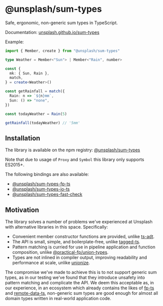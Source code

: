 # @unsplash/sum-types

Safe, ergonomic, non-generic sum types in TypeScript.

Documentation: [unsplash.github.io/sum-types](https://unsplash.github.io/sum-types/)

Example:

```ts
import { Member, create } from "@unsplash/sum-types"

type Weather = Member<"Sun"> | Member<"Rain", number>

const {
  mk: { Sun, Rain },
  match,
} = create<Weather>()

const getRainfall = match({
  Rain: n => `${n}mm`,
  Sun: () => "none",
})

const todayWeather = Rain(5)

getRainfall(todayWeather) // '5mm'
```

## Installation

The library is available on the npm registry: [@unsplash/sum-types](https://www.npmjs.com/package/@unsplash/sum-types)

Note that due to usage of `Proxy` and `Symbol` this library only supports ES2015+.

The following bindings are also available:

- [@unsplash/sum-types-fp-ts](https://github.com/unsplash/sum-types-fp-ts)
- [@unsplash/sum-types-io-ts](https://github.com/unsplash/sum-types-io-ts)
- [@unsplash/sum-types-fast-check](https://github.com/unsplash/sum-types-fast-check)

## Motivation

The library solves a number of problems we've experienced at Unsplash with alternative libraries in this space. Specifically:

- Convenient member constructor functions are provided, unlike [ts-adt](https://github.com/pfgray/ts-adt).
- The API is small, simple, and boilerplate-free, unlike [tagged-ts](https://github.com/joshburgess/tagged-ts).
- Pattern matching is curried for use in pipeline application and function composition, unlike [@practical-fp/union-types](https://github.com/practical-fp/union-types).
- Types are not inlined in compiler output, improving readability and performance at scale, unlike [unionize](https://github.com/pelotom/unionize).

The compromise we've made to achieve this is to not support generic sum types, as in our testing we've found that they introduce unsafety into pattern matching and complicate the API. We deem this acceptable as, in our experience, in an ecosystem which already contains the likes of [fp-ts](https://github.com/gcanti/fp-ts) and [remote-data-ts](https://github.com/devexperts/remote-data-ts), non-generic sum types are good enough for almost all domain types written in real-world application code.
